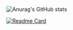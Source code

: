 ![Anurag's GitHub stats](https://github-readme-stats.vercel.app/api?username=yunazz2&show_icons=true&theme=dracula)

[![Readme Card](https://github-readme-stats.vercel.app/api/pin/?username=yunazz2&repo=DreamAir)](https://github.com/yunazz2/github-readme-stats)
